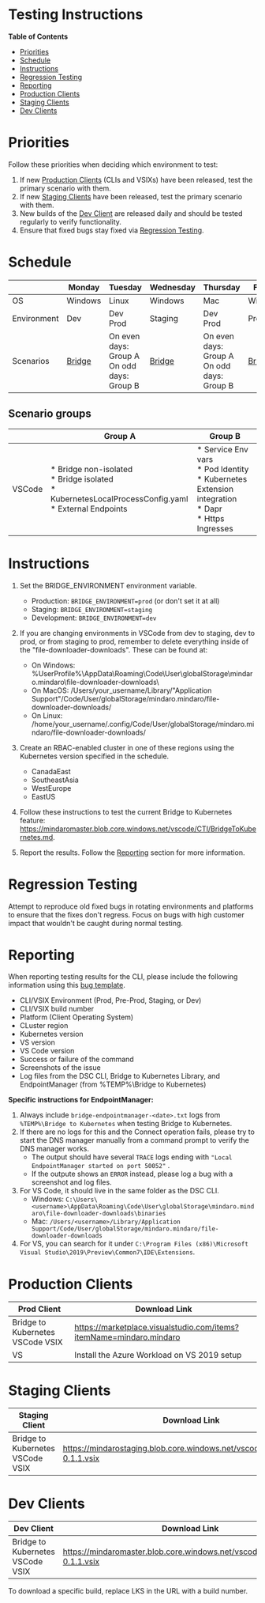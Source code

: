 # Testing Instructions

**Table of Contents**
- [Priorities](#priorities)
- [Schedule](#schedule)
- [Instructions](#instructions)
- [Regression Testing](#regression-testing)
- [Reporting](#reporting)
- [Production Clients](#production-clients)
- [Staging Clients](#staging-clients)
- [Dev Clients](#dev-clients)

# <b id="priorities">Priorities</b>

Follow these priorities when deciding which environment to test:
1. If new [Production Clients](#production-clients) (CLIs and VSIXs) have been released, test the primary scenario with them.
2. If new [Staging Clients](#staging-clients) have been released, test the primary scenario with them.
3. New builds of the [Dev Client](#dev-clients) are released daily and should be tested regularly to verify functionality.
4. Ensure that fixed bugs stay fixed via [Regression Testing](#regression-testing).

# <b id="schedule">Schedule</b>

|   | Monday | Tuesday | Wednesday | Thursday | Friday |
| --- | --- | --- | --- | --- | --- | 
| OS | Windows| Linux | Windows |Mac |Windows |
| Environment | Dev | Dev<br>Prod | Staging| Dev<br>Prod | Prod |
| Scenarios | [Bridge](./BridgeToKubernetes.md#bridge-routing-vscode) | On even days: Group A<br>On odd days: Group B | [Bridge](./BridgeToKubernetes.md) | On even days: Group A<br>On odd days: Group B | [Bridge](./BridgeToKubernetes.md) |

## Scenario groups
|   | Group A | Group B |
| --- | --- | --- | 
| VSCode | * Bridge non-isolated<br>* Bridge isolated<br>* KubernetesLocalProcessConfig.yaml<br>* External Endpoints| * Service Env vars<br>* Pod Identity<br>* Kubernetes Extension integration<br>* Dapr<br>* Https Ingresses |


# <b id="Instructions"> Instructions</b>

1. Set the BRIDGE_ENVIRONMENT environment variable.
    * Production: `BRIDGE_ENVIRONMENT=prod` (or don't set it at all)
    * Staging: `BRIDGE_ENVIRONMENT=staging`
    * Development: `BRIDGE_ENVIRONMENT=dev`

2. If you are changing environments in VSCode from dev to staging, dev to prod, or from staging to prod, remember to delete everything inside of the "file-downloader-downloads". These can be found at:
    * On Windows: %UserProfile%\AppData\Roaming\Code\User\globalStorage\mindaro.mindaro\file-downloader-downloads\
    * On MacOS: /Users/your_username/Library/"Application Support"/Code/User/globalStorage/mindaro.mindaro/file-downloader-downloads/
    * On Linux: /home/your_username/.config/Code/User/globalStorage/mindaro.mindaro/file-downloader-downloads/

3. Create an RBAC-enabled cluster in one of these regions using the Kubernetes version specified in the schedule.
    * CanadaEast
    * SoutheastAsia
    * WestEurope
    * EastUS

4. Follow these instructions to test the current Bridge to Kubernetes feature: https://mindaromaster.blob.core.windows.net/vscode/CTI/BridgeToKubernetes.md.

5. Report the results. Follow the [Reporting](#reporting) section for more information.

# <b id="regression-testing">Regression Testing</b>
Attempt to reproduce old fixed bugs in rotating environments and platforms to ensure that the fixes don't regress. Focus on bugs with high customer impact that wouldn't be caught during normal testing.

# <b id="reporting">Reporting</b>
When reporting testing results for the CLI, please include the following information using this [bug template](https://devdiv.visualstudio.com/DevDiv/_workitems/create/Bug?templateId=67bceed9-7251-4cca-899d-292ae298bb16&ownerId=4119bafd-7a6c-4781-8600-0c9a3bb2dbd0).

* CLI/VSIX Environment (Prod, Pre-Prod, Staging, or Dev)
* CLI/VSIX build number
* Platform (Client Operating System)
* CLuster region
* Kubernetes version
* VS version
* VS Code version
* Success or failure of the command
* Screenshots of the issue
* Log files from the DSC CLI, Bridge to Kubernetes Library, and EndpointManager (from %TEMP%\Bridge to Kubernetes)

**Specific instructions for EndpointManager:**
1. Always include `bridge-endpointmanager-<date>.txt` logs from `%TEMP%\Bridge to Kubernetes` when testing Bridge to Kubernetes.
2. If there are no logs for this and the Connect operation fails, please try to start the DNS manager manually from a command prompt to verify the DNS manager works. 
    - The output should have several `TRACE` logs ending with `"Local EndpointManager started on port 50052"` .
    - If the outpute shows an `ERROR` instead, please log a bug with a screenshot and log files.
3. For VS Code, it should live in the same folder as the DSC CLI.
    - Windows: `C:\Users\<username>\AppData\Roaming\Code\User\globalStorage\mindaro.mindaro\file-downloader-downloads\binaries`
    - Mac: `/Users/<username>/Library/Application Support/Code/User/globalStorage/mindaro.mindaro/file-downloader-downloads`
4. For VS, you can search for it under `C:\Program Files (x86)\Microsoft Visual Studio\2019\Preview\Common7\IDE\Extensions`.

# <b id="production-clients">Production Clients</b>
| Prod Client | Download Link |
| --- | --- |
| Bridge to Kubernetes VSCode VSIX | https://marketplace.visualstudio.com/items?itemName=mindaro.mindaro |
| VS | Install the Azure Workload on VS 2019 setup |


# <b id="staging-clients">Staging Clients</b>
| Staging Client | Download Link |
| --- | --- |
| Bridge to Kubernetes VSCode VSIX | https://mindarostaging.blob.core.windows.net/vscode/LKS/mindaro-0.1.1.vsix |

# <b id="dev-clients">Dev Clients</b>
| Dev Client | Download Link |
| --- | --- |
| Bridge to Kubernetes VSCode VSIX | https://mindaromaster.blob.core.windows.net/vscode/LKS/mindaro-0.1.1.vsix |

To download a specific build, replace LKS in the URL with a build number.